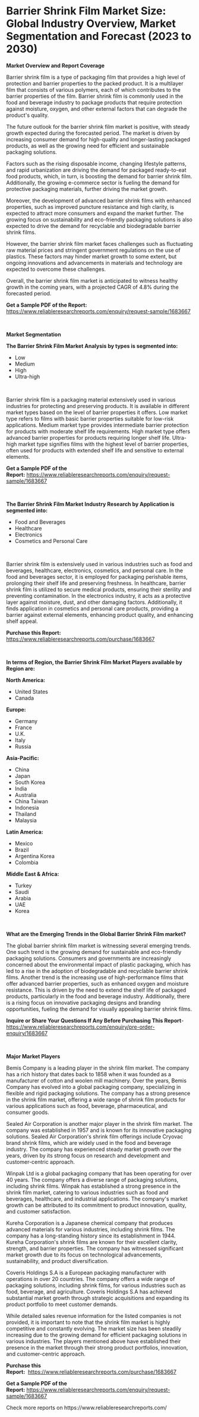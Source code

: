 <p><h1>Barrier Shrink Film Market Size: Global Industry Overview, Market Segmentation and Forecast (2023 to 2030)</h1></p><p><strong>Market Overview and Report Coverage</strong></p>
<p><p>Barrier shrink film is a type of packaging film that provides a high level of protection and barrier properties to the packed product. It is a multilayer film that consists of various polymers, each of which contributes to the barrier properties of the film. Barrier shrink film is commonly used in the food and beverage industry to package products that require protection against moisture, oxygen, and other external factors that can degrade the product's quality.</p><p>The future outlook for the barrier shrink film market is positive, with steady growth expected during the forecasted period. The market is driven by increasing consumer demand for high-quality and longer-lasting packaged products, as well as the growing need for efficient and sustainable packaging solutions.</p><p>Factors such as the rising disposable income, changing lifestyle patterns, and rapid urbanization are driving the demand for packaged ready-to-eat food products, which, in turn, is boosting the demand for barrier shrink film. Additionally, the growing e-commerce sector is fueling the demand for protective packaging materials, further driving the market growth.</p><p>Moreover, the development of advanced barrier shrink films with enhanced properties, such as improved puncture resistance and high clarity, is expected to attract more consumers and expand the market further. The growing focus on sustainability and eco-friendly packaging solutions is also expected to drive the demand for recyclable and biodegradable barrier shrink films.</p><p>However, the barrier shrink film market faces challenges such as fluctuating raw material prices and stringent government regulations on the use of plastics. These factors may hinder market growth to some extent, but ongoing innovations and advancements in materials and technology are expected to overcome these challenges.</p><p>Overall, the barrier shrink film market is anticipated to witness healthy growth in the coming years, with a projected CAGR of 4.8% during the forecasted period.</p></p>
<p><strong>Get a Sample PDF of the Report:</strong> <a href="https://www.reliableresearchreports.com/enquiry/request-sample/1683667">https://www.reliableresearchreports.com/enquiry/request-sample/1683667</a></p>
<p>&nbsp;</p>
<p><strong>Market Segmentation</strong></p>
<p><strong>The Barrier Shrink Film Market Analysis by types is segmented into:</strong></p>
<p><ul><li>Low</li><li>Medium</li><li>High</li><li>Ultra-high</li></ul></p>
<p>&nbsp;</p>
<p><p>Barrier shrink film is a packaging material extensively used in various industries for protecting and preserving products. It is available in different market types based on the level of barrier properties it offers. Low market type refers to films with basic barrier properties suitable for low-risk applications. Medium market type provides intermediate barrier protection for products with moderate shelf life requirements. High market type offers advanced barrier properties for products requiring longer shelf life. Ultra-high market type signifies films with the highest level of barrier properties, often used for products with extended shelf life and sensitive to external elements.</p></p>
<p><strong>Get a Sample PDF of the Report:</strong>&nbsp;<a href="https://www.reliableresearchreports.com/enquiry/request-sample/1683667">https://www.reliableresearchreports.com/enquiry/request-sample/1683667</a></p>
<p>&nbsp;</p>
<p><strong>The Barrier Shrink Film Market Industry Research by Application is segmented into:</strong></p>
<p><ul><li>Food and Beverages</li><li>Healthcare</li><li>Electronics</li><li>Cosmetics and Personal Care</li></ul></p>
<p>&nbsp;</p>
<p><p>Barrier shrink film is extensively used in various industries such as food and beverages, healthcare, electronics, cosmetics, and personal care. In the food and beverages sector, it is employed for packaging perishable items, prolonging their shelf life and preserving freshness. In healthcare, barrier shrink film is utilized to secure medical products, ensuring their sterility and preventing contamination. In the electronics industry, it acts as a protective layer against moisture, dust, and other damaging factors. Additionally, it finds application in cosmetics and personal care products, providing a barrier against external elements, enhancing product quality, and enhancing shelf appeal.</p></p>
<p><strong>Purchase this Report:</strong>&nbsp; <a href="https://www.reliableresearchreports.com/purchase/1683667">https://www.reliableresearchreports.com/purchase/1683667</a></p>
<p>&nbsp;</p>
<p><strong>In terms of Region, the Barrier Shrink Film Market Players available by Region are:</strong></p>
<p>
    <p> <strong> North America: </strong>
        <ul>
            <li>United States</li>
            <li>Canada</li>
        </ul>
        </p> 
    <p> <strong> Europe: </strong>
        <ul>
            <li>Germany</li>
            <li>France</li>
            <li>U.K.</li>
            <li>Italy</li>
            <li>Russia</li>
        </ul>
        </p> 
    <p> <strong> Asia-Pacific: </strong>
        <ul>
            <li>China</li>
            <li>Japan</li>
            <li>South Korea</li>
            <li>India</li>
            <li>Australia</li>
            <li>China Taiwan</li>
            <li>Indonesia</li>
            <li>Thailand</li>
            <li>Malaysia</li>
        </ul>
        </p> 
    <p> <strong> Latin America: </strong>
        <ul>
            <li>Mexico</li>
            <li>Brazil</li>
            <li>Argentina Korea</li>
            <li>Colombia</li>
        </ul>
        </p> 
    <p> <strong> Middle East & Africa: </strong>
        <ul>
            <li>Turkey</li>
            <li>Saudi</li>
            <li>Arabia</li>
            <li>UAE</li>
            <li>Korea</li>
        </ul>
    </p>
    </p>
<p>&nbsp;</p>
<p><strong>What are the Emerging Trends in the Global Barrier Shrink Film market?</strong></p>
<p><p>The global barrier shrink film market is witnessing several emerging trends. One such trend is the growing demand for sustainable and eco-friendly packaging solutions. Consumers and governments are increasingly concerned about the environmental impact of plastic packaging, which has led to a rise in the adoption of biodegradable and recyclable barrier shrink films. Another trend is the increasing use of high-performance films that offer advanced barrier properties, such as enhanced oxygen and moisture resistance. This is driven by the need to extend the shelf life of packaged products, particularly in the food and beverage industry. Additionally, there is a rising focus on innovative packaging designs and branding opportunities, fueling the demand for visually appealing barrier shrink films.</p></p>
<p><strong>Inquire or Share Your Questions If Any Before Purchasing This Report</strong>- <a href="https://www.reliableresearchreports.com/enquiry/pre-order-enquiry/1683667">https://www.reliableresearchreports.com/enquiry/pre-order-enquiry/1683667</a></p>
<p>&nbsp;</p>
<p><strong>Major Market Players</strong></p>
<p><p>Bemis Company is a leading player in the shrink film market. The company has a rich history that dates back to 1858 when it was founded as a manufacturer of cotton and woolen mill machinery. Over the years, Bemis Company has evolved into a global packaging company, specializing in flexible and rigid packaging solutions. The company has a strong presence in the shrink film market, offering a wide range of shrink film products for various applications such as food, beverage, pharmaceutical, and consumer goods.</p><p>Sealed Air Corporation is another major player in the shrink film market. The company was established in 1957 and is known for its innovative packaging solutions. Sealed Air Corporation's shrink film offerings include Cryovac brand shrink films, which are widely used in the food and beverage industry. The company has experienced steady market growth over the years, driven by its strong focus on research and development and customer-centric approach.</p><p>Winpak Ltd is a global packaging company that has been operating for over 40 years. The company offers a diverse range of packaging solutions, including shrink films. Winpak has established a strong presence in the shrink film market, catering to various industries such as food and beverages, healthcare, and industrial applications. The company's market growth can be attributed to its commitment to product innovation, quality, and customer satisfaction.</p><p>Kureha Corporation is a Japanese chemical company that produces advanced materials for various industries, including shrink films. The company has a long-standing history since its establishment in 1944. Kureha Corporation's shrink films are known for their excellent clarity, strength, and barrier properties. The company has witnessed significant market growth due to its focus on technological advancements, sustainability, and product diversification.</p><p>Coveris Holdings S.A is a European packaging manufacturer with operations in over 20 countries. The company offers a wide range of packaging solutions, including shrink films, for various industries such as food, beverage, and agriculture. Coveris Holdings S.A has achieved substantial market growth through strategic acquisitions and expanding its product portfolio to meet customer demands.</p><p>While detailed sales revenue information for the listed companies is not provided, it is important to note that the shrink film market is highly competitive and constantly evolving. The market size has been steadily increasing due to the growing demand for efficient packaging solutions in various industries. The players mentioned above have established their presence in the market through their strong product portfolios, innovation, and customer-centric approach.</p></p>
<p><strong>Purchase this Report:</strong>&nbsp;&nbsp;<a href="https://www.reliableresearchreports.com/purchase/1683667">https://www.reliableresearchreports.com/purchase/1683667</a></p>
<p></p>
<p><strong>Get a Sample PDF of the Report:</strong>&nbsp;<a href="https://www.reliableresearchreports.com/enquiry/request-sample/1683667">https://www.reliableresearchreports.com/enquiry/request-sample/1683667</a></p>
<p>Check more reports on https://www.reliableresearchreports.com/</p>
